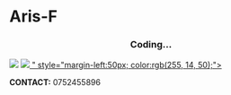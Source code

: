 # Aris-F

<h3 align="center">Coding...</h3>
<div>
  <a href = "mailto:aris.s.favor@gmail.com" target = "blank"><img src = "https://img.shields.io/badge/-Gmail-%23333?style=for-the-badge&logo=gmail&logoColor=white"></a> 
  <a href = "https://www.youtube.com/channel/UCoS0B5oLnAcCZpk8guzLgVw" target = "blank"><img src = "<img alt="YouTube Video Comments" src="https://img.shields.io/youtube/comments/:videoId">
" style="margin-left:50px; color:rgb(255, 14, 50);"></a>
  <br>
  <p><b>CONTACT:</b> 0752455896</p> 
  
</div>
